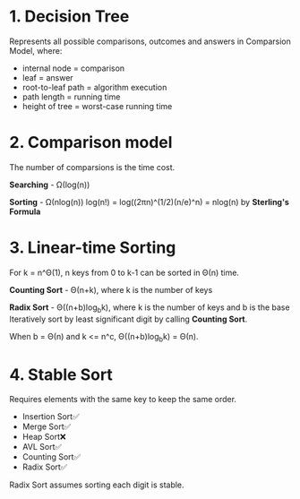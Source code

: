 # 1. Decision Tree
Represents all possible comparisons, outcomes and answers in Comparsion Model, where:
* internal node = comparison
* leaf = answer
* root-to-leaf path = algorithm execution
* path length = running time
* height of tree = worst-case running time

# 2. Comparison model
The number of comparsions is the time cost.

**Searching** - Ω(log(n))

**Sorting** - Ω(nlog(n))
log(n!) = log((2πn)^(1/2)(n/e)^n) = nlog(n) by **Sterling's Formula**

# 3. Linear-time Sorting
For k = n^Θ(1), n keys from 0 to k-1 can be sorted in Θ(n) time.

**Counting Sort** - Θ(n+k), where k is the number of keys

**Radix Sort** - Θ((n+b)log<sub>b</sub>k), where k is the number of keys and b is the base  
Iteratively sort by least significant digit by calling **Counting Sort**.

When b = Θ(n) and k <= n^c, Θ((n+b)log<sub>b</sub>k) = Θ(n).

# 4. Stable Sort
Requires elements with the same key to keep the same order.

* Insertion Sort✅  
* Merge Sort✅
* Heap Sort❌
* AVL Sort✅
* Counting Sort✅
* Radix Sort✅

Radix Sort assumes sorting each digit is stable.
